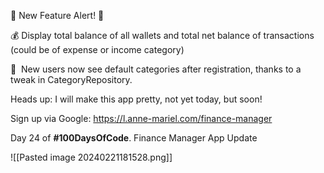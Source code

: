 🎉 New Feature Alert! 🎉

💰 Display total balance of all wallets and total net balance of transactions (could be of expense or income category)

📒  New users now see default categories after registration, thanks to a tweak in CategoryRepository.

Heads up: I will make this app pretty, not yet today, but soon!

Sign up via Google:
https://l.anne-mariel.com/finance-manager

Day 24 of **#100DaysOfCode**. Finance Manager App Update

![[Pasted image 20240221181528.png]]